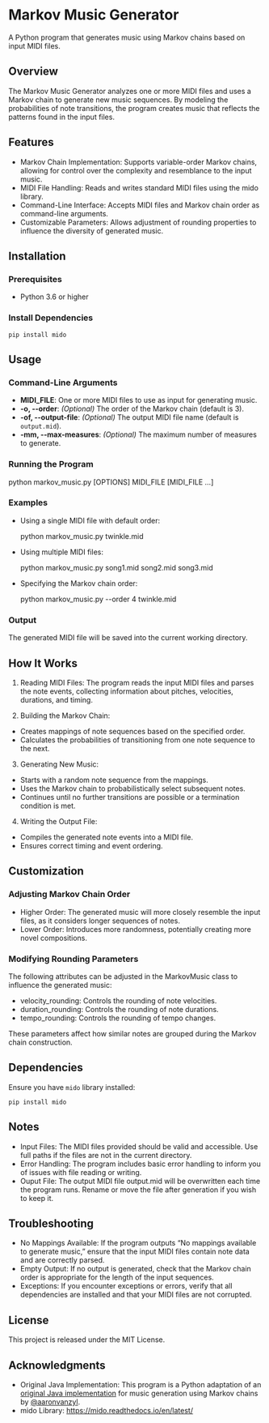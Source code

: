 # Markov Music Generator

A Python program that generates music using Markov chains based on input MIDI files.

## Overview

The Markov Music Generator analyzes one or more MIDI files and uses a Markov chain to generate new music sequences. By modeling the probabilities of note transitions, the program creates music that reflects the patterns found in the input files.

## Features

- Markov Chain Implementation: Supports variable-order Markov chains, allowing for control over the complexity and resemblance to the input music.
- MIDI File Handling: Reads and writes standard MIDI files using the mido library.
- Command-Line Interface: Accepts MIDI files and Markov chain order as command-line arguments.
- Customizable Parameters: Allows adjustment of rounding properties to influence the diversity of generated music.

## Installation

### Prerequisites

- Python 3.6 or higher

### Install Dependencies

    pip install mido

## Usage

### Command-Line Arguments

- **MIDI_FILE**: One or more MIDI files to use as input for generating music.
- **-o, --order**: *(Optional)* The order of the Markov chain (default is 3).
- **-of, --output-file**: *(Optional)* The output MIDI file name (default is `output.mid`).
- **-mm, --max-measures**: *(Optional)* The maximum number of measures to generate.

### Running the Program

python markov_music.py [OPTIONS] MIDI_FILE [MIDI_FILE ...]

### Examples

- Using a single MIDI file with default order:


    python markov_music.py twinkle.mid


- Using multiple MIDI files:


    python markov_music.py song1.mid song2.mid song3.mid


- Specifying the Markov chain order:


    python markov_music.py --order 4 twinkle.mid



### Output

The generated MIDI file will be saved into the current working directory.

## How It Works

1.	Reading MIDI Files: The program reads the input MIDI files and parses the note events, collecting information about pitches, velocities, durations, and timing.


2. Building the Markov Chain:

- Creates mappings of note sequences based on the specified order.
- Calculates the probabilities of transitioning from one note sequence to the next.

3. Generating New Music:

- Starts with a random note sequence from the mappings.
- Uses the Markov chain to probabilistically select subsequent notes.
- Continues until no further transitions are possible or a termination condition is met.

4. Writing the Output File:

- Compiles the generated note events into a MIDI file.
- Ensures correct timing and event ordering.

## Customization

### Adjusting Markov Chain Order

- Higher Order: The generated music will more closely resemble the input files, as it considers longer sequences of notes.
- Lower Order: Introduces more randomness, potentially creating more novel compositions.

### Modifying Rounding Parameters

The following attributes can be adjusted in the MarkovMusic class to influence the generated music:

- velocity_rounding: Controls the rounding of note velocities.
- duration_rounding: Controls the rounding of note durations.
- tempo_rounding: Controls the rounding of tempo changes.

These parameters affect how similar notes are grouped during the Markov chain construction.

## Dependencies

Ensure you have `mido` library installed:

    pip install mido



## Notes

- Input Files: The MIDI files provided should be valid and accessible. Use full paths if the files are not in the current directory.
- Error Handling: The program includes basic error handling to inform you of issues with file reading or writing.
- Ouput File: The output MIDI file output.mid will be overwritten each time the program runs. Rename or move the file after generation if you wish to keep it.

## Troubleshooting

- No Mappings Available: If the program outputs “No mappings available to generate music,” ensure that the input MIDI files contain note data and are correctly parsed.
- Empty Output: If no output is generated, check that the Markov chain order is appropriate for the length of the input sequences.
- Exceptions: If you encounter exceptions or errors, verify that all dependencies are installed and that your MIDI files are not corrupted.


## License

This project is released under the MIT License.


## Acknowledgments

- Original Java Implementation: This program is a Python adaptation of an [original Java implementation](https://github.com/aaronvanzyl/markov-music) for music generation using Markov chains by [@aaronvanzyl](https://github.com/aaronvanzyl/).
- mido Library: https://mido.readthedocs.io/en/latest/
